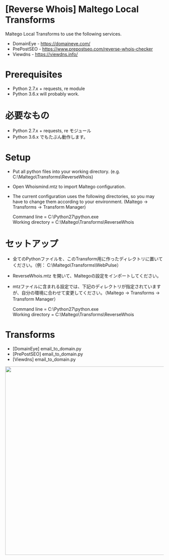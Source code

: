 # [Reverse Whois] Maltego Local Transforms
Maltego Local Transforms to use the following services.
- DomainEye - https://domaineye.com/
- PrePostSEO - https://www.prepostseo.com/reverse-whois-checker
- Viewdns - https://viewdns.info/

# Prerequisites
- Python 2.7.x + requests, re module
- Python 3.6.x will probably work.

# 必要なもの
- Python 2.7.x + requests, re モジュール
- Python 3.6.x でもたぶん動作します。

# Setup
- Put all python files into your working directory. (e.g. C:\Maltego\Transforms\ReverseWhois)
- Open Whoismind.mtz to import Maltego configuration.
- The current configuration uses the following directories, so you may have to change them according to your environment. (Maltego -> Transforms -> Transform Manager)  

  Command line = C:\Python27\python.exe  
  Working directory = C:\Maltego\Transforms\ReverseWhois

# セットアップ
- 全てのPythonファイルを、このTransform用に作ったディレクトリに置いてください。（例： C:\Maltego\Transforms\WebPulse）
- ReverseWhois.mtz を開いて、Maltegoの設定をインポートしてください。
- mtzファイルに含まれる設定では、下記のディレクトリが指定されていますが、自分の環境に合わせて変更してください。（Maltego -> Transforms -> Transform Manager）

  Command line = C:\Python27\python.exe  
  Working directory = C:\Maltego\Transforms\ReverseWhois

# Transforms
- [DomainEye] email_to_domain.py
- [PrePostSEO] email_to_domain.py
- [Viewdns] email_to_domain.py  
<img src="https://user-images.githubusercontent.com/16297449/42561523-4d4785ce-8534-11e8-8265-a552a8d47d5b.png" width="600">
